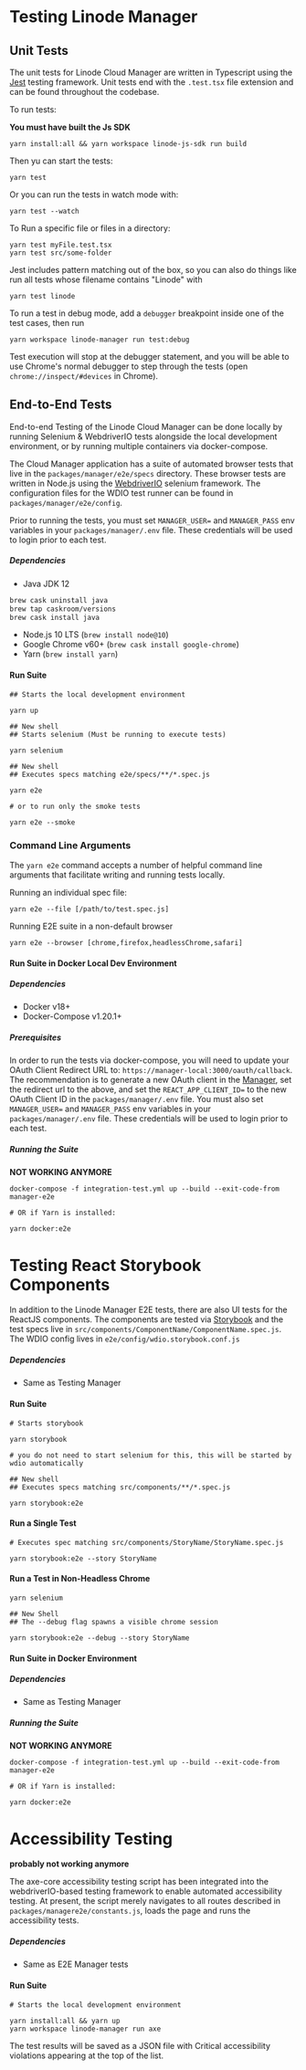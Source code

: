 # Testing Linode Manager

## Unit Tests

The unit tests for Linode Cloud Manager are written in Typescript using the [Jest](https://facebook.github.io/jest/) testing framework. Unit tests end with the `.test.tsx` file extension and can be found throughout the codebase.

To run tests:

**You must have built the Js SDK**
```
yarn install:all && yarn workspace linode-js-sdk run build 
```

Then yu can start the tests:
```
yarn test
```

Or you can run the tests in watch mode with:

```
yarn test --watch
```

To Run a specific file or files in a directory:

```
yarn test myFile.test.tsx
yarn test src/some-folder
```

Jest includes pattern matching out of the box, so you can also do things like run all tests whose filename
contains "Linode" with

```
yarn test linode
```

To run a test in debug mode, add a `debugger` breakpoint inside one of the test cases, then run

```
yarn workspace linode-manager run test:debug
```

Test execution will stop at the debugger statement, and you will be able to use Chrome's normal debugger to step through
the tests (open `chrome://inspect/#devices` in Chrome).

## End-to-End Tests

End-to-end Testing of the Linode Cloud Manager can be done locally by running Selenium & WebdriverIO tests
alongside the local development environment, or by running multiple containers via docker-compose.

The Cloud Manager application has a suite of automated browser tests that live in the `packages/manager/e2e/specs`
directory. These browser tests are written in Node.js using the [WebdriverIO](https://webdriver.io)
selenium framework. The configuration files for the WDIO test runner can be found in `packages/manager/e2e/config`.

Prior to running the tests, you must set `MANAGER_USER=` and `MANAGER_PASS` env variables in your
`packages/manager/.env` file. These credentials will be used to login prior to each test.


##### Dependencies

* Java JDK 12
```bash
brew cask uninstall java
brew tap caskroom/versions
brew cask install java
```
* Node.js 10 LTS (`brew install node@10`)
* Google Chrome v60+ (`brew cask install google-chrome`)
* Yarn  (`brew install yarn`)

#### Run Suite
```
## Starts the local development environment

yarn up

## New shell
## Starts selenium (Must be running to execute tests)

yarn selenium

## New shell
## Executes specs matching e2e/specs/**/*.spec.js

yarn e2e

# or to run only the smoke tests

yarn e2e --smoke 
```

### Command Line Arguments

The `yarn e2e` command accepts a number of helpful command line arguments that facilitate
writing and running tests locally.

Running an individual spec file:

```
yarn e2e --file [/path/to/test.spec.js]
```

Running E2E suite in a non-default browser

```
yarn e2e --browser [chrome,firefox,headlessChrome,safari]
```

#### Run Suite in Docker Local Dev Environment

##### Dependencies

* Docker v18+
* Docker-Compose v1.20.1+

##### Prerequisites

In order to run the tests via docker-compose, you will need to update your OAuth Client Redirect URL
to: `https://manager-local:3000/oauth/callback`. The recommendation is to generate a new OAuth
client in the [Manager](https://cloud.linode.com), set the redirect url to the above, and set the
`REACT_APP_CLIENT_ID=` to the new OAuth Client ID in the `packages/manager/.env` file. You must also set
`MANAGER_USER=` and `MANAGER_PASS` env variables in your `packages/manager/.env` file. These credentials will be used
to login prior to each test.

##### Running the Suite

**NOT WORKING ANYMORE**
```
docker-compose -f integration-test.yml up --build --exit-code-from manager-e2e

# OR if Yarn is installed:

yarn docker:e2e
```


# Testing React Storybook Components

In addition to the Linode Manager E2E tests, there are also UI tests for the ReactJS components.
The components are tested via [Storybook](https://github.com/storybooks/storybook) and the test specs
live in `src/components/ComponentName/ComponentName.spec.js`. The WDIO config lives in `e2e/config/wdio.storybook.conf.js`

##### Dependencies

* Same as Testing Manager

#### Run Suite

```
# Starts storybook

yarn storybook

# you do not need to start selenium for this, this will be started by wdio automatically

## New shell
## Executes specs matching src/components/**/*.spec.js

yarn storybook:e2e
```

#### Run a Single Test
```
# Executes spec matching src/components/StoryName/StoryName.spec.js

yarn storybook:e2e --story StoryName
```

#### Run a Test in Non-Headless Chrome

```
yarn selenium

## New Shell
## The --debug flag spawns a visible chrome session

yarn storybook:e2e --debug --story StoryName
```

#### Run Suite in Docker Environment

##### Dependencies

* Same as Testing Manager

##### Running the Suite
**NOT WORKING ANYMORE**
```
docker-compose -f integration-test.yml up --build --exit-code-from manager-e2e

# OR if Yarn is installed:

yarn docker:e2e
```

# Accessibility Testing
**probably not working anymore**

The axe-core accessibility testing script has been integrated into the webdriverIO-based testing framework to enable automated accessibility testing. At present, the script merely navigates to all routes described in `packages/managere2e/constants.js`, loads the page and runs the accessibility tests.

##### Dependencies

* Same as E2E Manager tests

#### Run Suite

```
# Starts the local development environment

yarn install:all && yarn up
yarn workspace linode-manager run axe
```

The test results will be saved as a JSON file with Critical accessibility violations appearing at the top of the list.
